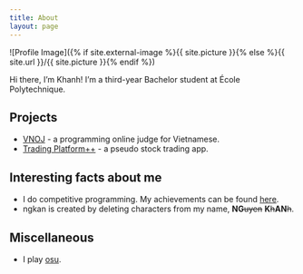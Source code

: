 ```yaml
---
title: About
layout: page
---
```

![Profile Image]({% if site.external-image %}{{ site.picture }}{% else %}{{ site.url }}/{{ site.picture }}{% endif %})

<p>Hi there, I’m Khanh! I’m a third-year Bachelor student at École Polytechnique.</p>

<h2>Projects</h2>

<ul>
	<li><a href="https://github.com/VNOI-Admin/OJ">VNOJ</a> 
	- a programming online judge for Vietnamese.</li> 
	<li><a href="https://github.com/guruprerana/trading-platform-pp">Trading Platform++</a> 
	- a pseudo stock trading app.</li>
</ul>

<h2>Interesting facts about me</h2>

<ul>
	<li> I do competitive programming. My achievements can be found <a href="https://cphof.org/profile/ioi:6727">here</a>. </li>
	<li> ngkan is created by deleting characters from my name, <strong>NG</strong><del>uyen</del> <strong>K</strong><del>h</del><strong>AN</strong><del>h</del>.</li>
</ul>

<h2>Miscellaneous</h2>

<ul>
	<li>I play <a href="https://osu.ppy.sh/users/6755433">osu</a>.</li>
</ul>
